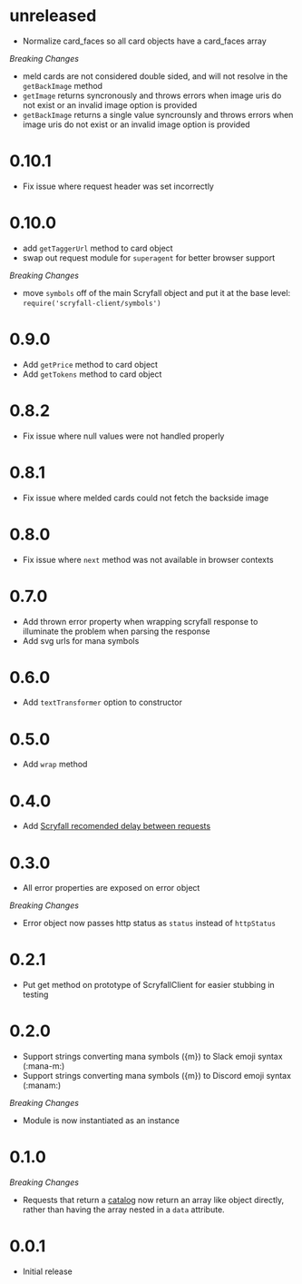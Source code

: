 # unreleased
* Normalize card_faces so all card objects have a card_faces array

_Breaking Changes_

* meld cards are not considered double sided, and will not resolve in the `getBackImage` method
* `getImage` returns syncronously and throws errors when image uris do not exist or an invalid image option is provided
* `getBackImage` returns a single value syncrounsly and throws errors when image uris do not exist or an invalid image option is provided

# 0.10.1
* Fix issue where request header was set incorrectly

# 0.10.0
* add `getTaggerUrl` method to card object
* swap out request module for `superagent` for better browser support

_Breaking Changes_
* move `symbols` off of the main Scryfall object and put it at the base level: `require('scryfall-client/symbols')`

# 0.9.0
* Add `getPrice` method to card object
* Add `getTokens` method to card object

# 0.8.2
* Fix issue where null values were not handled properly

# 0.8.1
* Fix issue where melded cards could not fetch the backside image

# 0.8.0
* Fix issue where `next` method was not available in browser contexts

# 0.7.0
* Add thrown error property when wrapping scryfall response to illuminate the problem when parsing the response
* Add svg urls for mana symbols

# 0.6.0
* Add `textTransformer` option to constructor

# 0.5.0
* Add `wrap` method

# 0.4.0
* Add [Scryfall recomended delay between requests](https://scryfall.com/docs/api#rate-limits-and-good-citizenship)

# 0.3.0

* All error properties are exposed on error object

_Breaking Changes_
* Error object now passes http status as `status` instead of `httpStatus`

# 0.2.1

* Put get method on prototype of ScryfallClient for easier stubbing in testing

# 0.2.0

* Support strings converting mana symbols ({m}) to Slack emoji syntax (:mana-m:)
* Support strings converting mana symbols ({m}) to Discord emoji syntax (:manam:)

_Breaking Changes_
* Module is now instantiated as an instance

# 0.1.0

_Breaking Changes_
* Requests that return a [catalog](https://scryfall.com/docs/api/catalogs) now return an array like object directly, rather than having the array nested in a `data` attribute.

# 0.0.1

* Initial release

